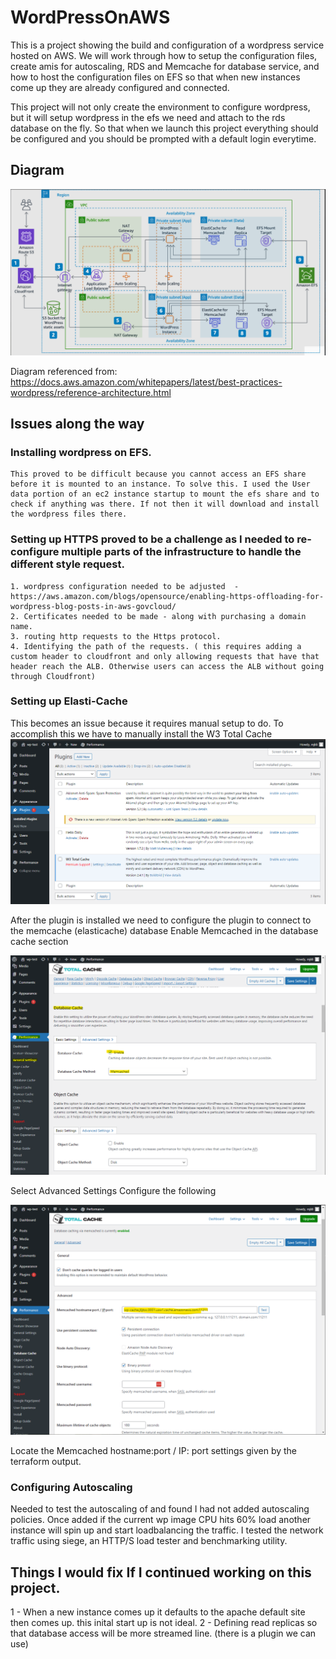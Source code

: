 # WordPressOnAWS

This is a project showing the build and configuration of a wordpress service hosted on AWS. We will work through how to setup the configuration files, create amis for autoscaling, RDS and Memcache for database service, and how to host the configuration files on EFS so that when new instances come up they are already configured and connected.

This project will not only create the environment to configure wordpress, but it will setup wordpress in the efs we need and attach to the rds database on the fly. So that when we launch this project everything should be configured and you should be prompted with a default login everytime.

## Diagram
![Alt text](https://github.com/Mjkli/wordpressOnAWS/blob/master/diagram.png)

Diagram referenced from: https://docs.aws.amazon.com/whitepapers/latest/best-practices-wordpress/reference-architecture.html

## Issues along the way

### Installing wordpress on EFS.
    This proved to be difficult because you cannot access an EFS share before it is mounted to an instance. To solve this. I used the User data portion of an ec2 instance startup to mount the efs share and to check if anything was there. If not then it will download and install the wordpress files there.

### Setting up HTTPS proved to be a challenge as I needed to re-configure multiple parts of the infrastructure to handle the different style request.

    1. wordpress configuration needed to be adjusted  - https://aws.amazon.com/blogs/opensource/enabling-https-offloading-for-wordpress-blog-posts-in-aws-govcloud/
    2. Certificates needed to be made - along with purchasing a domain name.
    3. routing http requests to the Https protocol.
    4. Identifying the path of the requests. ( this requires adding a custom header to cloudfront and only allowing requests that have that header reach the ALB. Otherwise users can access the ALB without going through Cloudfront)

### Setting up Elasti-Cache
This becomes an issue because it requires manual setup to do. To accomplish this we have to manually install the W3 Total Cache
![Alt text](https://github.com/Mjkli/wordpressOnAWS/blob/master/documentation/Installing_cache_app_w3.PNG)

After the plugin is installed we need to configure the plugin to connect to the memcache (elasticache) database
Enable Memcached in the database cache section

![Alt text](https://github.com/Mjkli/wordpressOnAWS/blob/master/documentation/w3_settings.png)

Select Advanced Settings
Configure the following

![Alt text](https://github.com/Mjkli/wordpressOnAWS/blob/master/documentation/w3_advanced_settings.png)

Locate the Memcached hostname:port / IP: port settings given by the terraform output.

### Configuring Autoscaling
Needed to test the autoscaling of and found I had not added autoscaling policies. Once added if the current wp image CPU hits 60% load another instance will spin up and start loadbalancing the traffic.
I tested the network traffic using siege, an HTTP/S load tester and benchmarking utility.

## Things I would fix If I continued working on this project.

1 - When a new instance comes up it defaults to the apache default site then comes up. this inital start up is not ideal.
2 - Defining read replicas so that database access will be more streamed line. (there is a plugin we can use)
